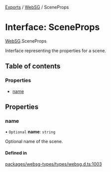 [Exports](../modules.md) / [WebSG](../modules/websg) / SceneProps

# Interface: SceneProps

[WebSG](../modules/WebSG.md).SceneProps

Interface representing the properties for a scene.

## Table of contents

### Properties

- [name](WebSG.SceneProps.md#name)

## Properties

### name

• `Optional` **name**: `string`

Optional name of the scene.

#### Defined in

[packages/websg-types/types/websg.d.ts:1003](https://github.com/matrix-org/thirdroom/blob/1005fb3d/packages/websg-types/types/websg.d.ts#L1003)
